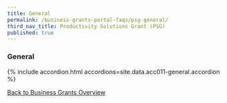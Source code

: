 ```yaml
---
title: General
permalink: /business-grants-portal-faqs/psg-general/
third_nav_title: Productivity Solutions Grant (PSG)
published: true
---
```


### General

{% include accordion.html accordions=site.data.acc011-general.accordion %}

[Back to Business Grants Overview](/business-grants-portal/)